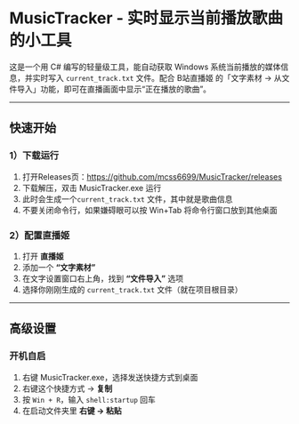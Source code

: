 # MusicTracker - 实时显示当前播放歌曲的小工具

这是一个用 C# 编写的轻量级工具，能自动获取 Windows 系统当前播放的媒体信息，并实时写入 `current_track.txt` 文件。配合 B站直播姬 的「文字素材 → 从文件导入」功能，即可在直播画面中显示“正在播放的歌曲”。

---

## 快速开始

### 1）下载运行
1. 打开Releases页：https://github.com/mcss6699/MusicTracker/releases
2. 下载解压，双击 MusicTracker.exe 运行
3. 此时会生成一个`current_track.txt` 文件，其中就是歌曲信息
4. 不要关闭命令行，如果嫌碍眼可以按 Win+Tab 将命令行窗口放到其他桌面

### 2）配置直播姬
1. 打开 **直播姬**
2. 添加一个 **“文字素材”**
3. 在文字设置窗口右上角，找到 **“文件导入”** 选项
4. 选择你刚刚生成的 `current_track.txt` 文件（就在项目根目录）

---

## 高级设置

### 开机自启
1. 右键 MusicTracker.exe，选择发送快捷方式到桌面
2. 右键这个快捷方式 → **复制**
3. 按 `Win + R`，输入 `shell:startup` 回车
4. 在启动文件夹里 **右键 → 粘贴**
